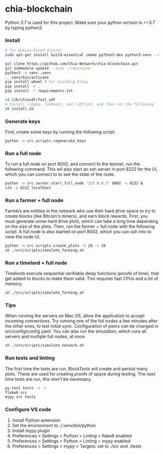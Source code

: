 # chia-blockchain
Python 3.7 is used for this project. Make sure your python version is >=3.7 by typing python3.

### Install

```bash
# for Debian-based distros
sudo apt-get install build-essential cmake python3-dev python3-venv --no-install-recommends

git clone https://github.com/Chia-Network/chia-blockchain.git
git submodule update --init --recursive
python3 -m venv .venv
. .venv/bin/activate
pip install wheel # For building blspy
pip install -e .
pip install -r requirements.txt

cd lib/chiavdf/fast_vdf
# Install libgmp, libboost, and libflint, and then run the following
sh install.sh
```

### Generate keys
First, create some keys by running the following script:
```bash
python -m src.scripts.regenerate_keys
```

### Run a full node
To run a full node on port 8002, and connect to the testnet, run the following command.
This wil also start an ssh server in port 8222 for the UI, which you can connect to
to see the state of the node.
```bash
python -m src.server.start_full_node "127.0.0.1" 8002 -u 8222 &
ssh -p 8222 localhost
```

### Run a farmer + full node
Farmers are entities in the network who use their hard drive space to try to create
blocks (like Bitcoin's miners), and earn block rewards. First, you must generate some hard drive plots, which
can take a long time depending on the size of the plots. Then, run the farmer + full node with
the following script. A full node is also started on port 8002, which you can ssh into to view the node UI.
```bash
python -m src.scripts.create_plots -k 20 -n 10
sh ./src/scripts/simulate_farming.sh
```

### Run a timelord + full node
Timelords execute sequential verifiable delay functions (proofs of time), that get added to
blocks to make them valid. This requires fast CPUs and a lot of memory.
```bash
sh ./src/scripts/simulate_farming.sh
```

### Tips
When running the servers on Mac OS, allow the application to accept incoming connections.
Try running one of the full nodes a few minutes after the other ones, to test initial sync.
Configuration of peers can be changed in src/config/config.yaml.
You can also run the simulation, which runs all servers and multiple full nodes, at once.

```bash
sh ./src/scripts/simulate_network.sh
```

### Run tests and linting
The first time the tests are run, BlockTools will create and persist many plots. These are used for creating
proofs of space during testing. The next time tests are run, this won't be necessary.
```bash
py.test tests -s -v
flake8 src
mypy src tests
```


### Configure VS code
1. Install Python extension
2. Set the environment to ./.venv/bin/python
3. Install mypy plugin
4. Preferences > Settings > Python > Linting > flake8 enabled
5. Preferences > Settings > Python > Linting > mypy enabled
6. Preferences > Settings > mypy > Targets: set to ./src and ./tests

